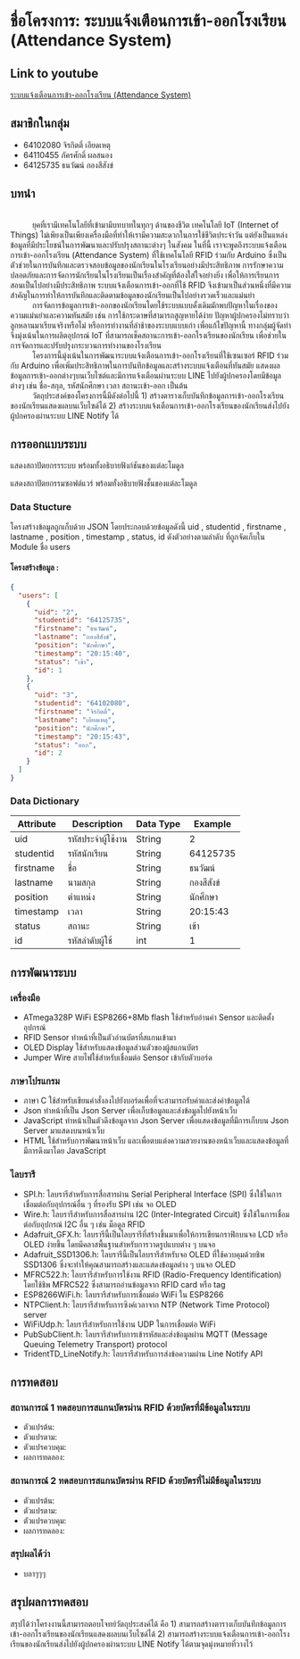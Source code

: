 # ชื่อโครงการ: ระบบแจ้งเตือนการเข้า-ออกโรงเรียน (Attendance System)
## Link to youtube
[ระบบแจ้งเตือนการเข้า-ออกโรงเรียน (Attendance System)]()
## สมาชิกในกลุ่ม
- 64102080 จิรกิตติ์ เอียดเหตุ 
- 64110455 ภัครศักดิ์ ผลสนอง 
- 64125735 ธนวัฒน์ กองสีสังข์
## บทนำ
<br>&nbsp;&nbsp;&nbsp;&nbsp;&nbsp;&nbsp;&nbsp;&nbsp;&nbsp;&nbsp;ยุคที่เรามีเทคโนโลยีที่เข้ามามีบทบาทในทุกๆ ด้านของชีวิต เทคโนโลยี IoT (Internet of Things) ไม่เพียงเป็นเพียงเครื่องมือที่ทำให้เรามีความสะดวกในการใช้ชีวิตประจำวัน แต่ยังเป็นแหล่งข้อมูลที่มีประโยชน์ในการพัฒนาและปรับปรุงสถานะต่างๆ ในสังคม ในที่นี้ เราจะพูดถึงระบบแจ้งเตือนการเข้า-ออกโรงเรียน (Attendance System) ที่ใช้เทคโนโลยี RFID ร่วมกับ Arduino ซึ่งเป็นตัวช่วยในการบันทึกและตรวจสอบข้อมูลของนักเรียนในโรงเรียนอย่างมีประสิทธิภาพ การรักษาความปลอดภัยและการจัดการนักเรียนในโรงเรียนเป็นเรื่องสำคัญที่ต้องใส่ใจอย่างยิ่ง เพื่อให้การเรียนการสอนเป็นไปอย่างมีประสิทธิภาพ ระบบแจ้งเตือนการเข้า-ออกที่ใช้ RFID จึงเข้ามาเป็นส่วนหนึ่งที่มีความสำคัญในการทำให้การบันทึกและติดตามข้อมูลของนักเรียนเป็นไปอย่างรวดเร็วและแม่นยำ
<br>&nbsp;&nbsp;&nbsp;&nbsp;&nbsp;&nbsp;&nbsp;&nbsp;&nbsp;&nbsp;การจัดการข้อมูลการเข้า-ออกของนักเรียนโดยใช้ระบบแบบดั้งเดิมมักพบปัญหาในเรื่องของความแม่นยำและความทันสมัย เช่น การใช้กระดาษที่สามารถสูญหายได้ง่าย ปัญหาผู้ปกครองไม่ทราบว่าลูกหลานมาเรียนจริงหรือไม่ หรือการทำงานที่ล่าช้าของระบบแบบเก่า เพื่อแก้ไขปัญหานี้ ทางกลุ่มผู้จัดทำจึงมุ่งเน้นในการผลิตอุปกรณ์ IoT ที่สามารถเช็คสถานะการเข้า-ออกโรงเรียนของนักเรียน เพื่อช่วยในการจัดการและปรับปรุงกระบวนการทำงานของโรงเรียน
<br>&nbsp;&nbsp;&nbsp;&nbsp;&nbsp;&nbsp;&nbsp;&nbsp;&nbsp;&nbsp;โครงการนี้มุ่งเน้นในการพัฒนาระบบแจ้งเตือนการเข้า-ออกโรงเรียนที่ใช้เซนเซอร์ RFID ร่วมกับ Arduino เพื่อเพิ่มประสิทธิภาพในการบันทึกข้อมูลและสร้างระบบแจ้งเตือนที่ทันสมัย แสดงผลข้อมูลการเข้า-ออกต่างๆบนเว็บไซต์และมีการแจ้งเตือนผ่านระบบ LINE ไปยังผู้ปกครองโดยมีข้อมูลต่างๆ เช่น ชื่อ-สกุล, รหัสนักศึกษา เวลา สถานะเข้า-ออก เป็นต้น
<br>&nbsp;&nbsp;&nbsp;&nbsp;&nbsp;&nbsp;&nbsp;&nbsp;&nbsp;&nbsp;วัตถุประสงค์ของโครงการนี้มีดังต่อไปนี้ 1) สร้างตารางเก็บบันทึกข้อมูลการเข้า-ออกโรงเรียนของนักเรียนแสดงผลบนเว็บไซด์ได้ 2) สร้างระบบแจ้งเตือนการเข้า-ออกโรงเรียนของนักเรียนส่งไปยังผู้ปกครองผ่านระบบ LINE Notify ได้
## การออกแบบระบบ

แสดงสถาปัตยกรรระบบ พร้อมทั้งอธิบายฟังก์ชันของแต่ละโมดูล 

แสดงสถาปัตยกรรมซอฟต์แวร์ พร้อมทั้งอธิบายฟังชั้นของแต่ละโมดูล	 

### Data Stucture
โครงสร้างข้อมูลถูกเก็บด้วย JSON โดยประกอบด้วยข้อมูลดังนี้ uid , studentid , firstname , lastname , position , timestamp , status, id ดังตัวอย่างตามลำดับ ที่ถูกจัดเก็บใน Module ชื่อ users 
#### โครงสร้างข้อมูล :
```json
{
  "users": [
    {
      "uid": "2",
      "studentid": "64125735",
      "firstname": "ธนวัฒน์",
      "lastname": "กองสีสังข์",
      "position": "นักศึกษา",
      "timestamp": "20:15:40",
      "status": "เข้า",
      "id": 1
    },
    {
      "uid": "3",
      "studentid": "64102080",
      "firstname": "จิรกิตติ์",
      "lastname": "เอียดเหตุ",
      "position": "นักศึกษา",
      "timestamp": "20:15:43",
      "status": "ออก",
      "id": 2
    }
  ]
}
```
### Data Dictionary
| Attribute | Description | Data Type | Example |
|--------------------|--------------------|--------------------|--------------------|
| uid  |  รหัสประจำผู้ใช้งาน  | String   | 2   |
| studentid  |รหัสนักเรียน  | String   | 64125735 |   
| firstname  | ชื่อ  | String   | ธนวัฒน์   |
| lastname  |  นามสกุล  | String   | กองสีสังข์   |
| position  |ตำแหน่ง  | String   | นักศึกษา   |
| timestamp  | เวลา  | String   | 20:15:43   |
| status  | สถานะ  | String   | เข้า   |
| id  | รหัสลำดับผู้ใช้  | int   | 1   |
## การพัฒนาระบบ
### เครื่องมือ
- ATmega328P WiFi ESP8266+8Mb flash ใช้สำหรับอ่านค่า Sensor และติดตั้งอุปกรณ์ 
- RFID Sensor ทำหน้าที่เป็นตัวอ่านบัตรที่สแกนเข้ามา 
- OLED Display ใช้สำหรับแสดงข้อมูลส่วนตัวของผู้สแกนบัตร
- Jumper Wire สายไฟใช้สำหรับเชื่อมต่อ Sensor เข้ากับตัวบอร์ด
### ภาษาโปรแกรม 
- ภาษา C ใช้สำหรับเขียนคำสั่งลงไปยังบอร์ดเพื่อที่จะสามารถรับค่าและส่งค่าข้อมูลได้
- Json ทำหน้าที่เป็น Json Server เพื่อเก็บข้อมูลและส่งข้อมูลไปยังหน้าเว็บ 
- JavaScript ทำหน้าเป็นตัวดึงข้อมูลจาก Json Server เพื่อแสดงข้อมูลที่มีการเก็บบน Json Server มาแสดงบนหน้าเว็บ
- HTML ใช้สำหรับการพัฒนาหน้าเว็บ และเพื่อตบแต่งความสวยงานของหน้าเว็บและแสดงข้อมูลที่มีการดึงมาโดย JavaScript
### ไลบรารี
- SPI.h: ไลบรารีสำหรับการสื่อสารผ่าน Serial Peripheral Interface (SPI) ซึ่งใช้ในการเชื่อมต่อกับอุปกรณ์อื่น ๆ ที่รองรับ SPI เช่น จอ OLED
- Wire.h: ไลบรารีสำหรับการสื่อสารผ่าน I2C (Inter-Integrated Circuit) ซึ่งใช้ในการเชื่อมต่อกับอุปกรณ์ I2C อื่น ๆ เช่น ม็อดูล RFID
- Adafruit_GFX.h: ไลบรารีนี้เป็นไลบรารีที่สร้างขึ้นมาเพื่อให้การเขียนกราฟิกบนจอ LCD หรือ OLED ง่ายขึ้น โดยมีคลาสพื้นฐานสำหรับการวาดรูปแบบต่าง ๆ บนจอ
- Adafruit_SSD1306.h: ไลบรารีนี้เป็นไลบรารีสำหรับจอ OLED ที่ใช้ควบคุมด้วยชิพ SSD1306 ซึ่งจะทำให้คุณสามารถสร้างและแสดงข้อมูลต่าง ๆ บนจอ OLED
- MFRC522.h: ไลบรารีสำหรับการใช้งาน RFID (Radio-Frequency Identification) โดยใช้ชิพ MFRC522 ซึ่งสามารถอ่านข้อมูลจาก RFID card หรือ tag
- ESP8266WiFi.h: ไลบรารีสำหรับการเชื่อมต่อ WiFi ใน ESP8266
- NTPClient.h: ไลบรารีสำหรับการซิงค์เวลาจาก NTP (Network Time Protocol) server
- WiFiUdp.h: ไลบรารีสำหรับการใช้งาน UDP ในการเชื่อมต่อ WiFi
- PubSubClient.h: ไลบรารีสำหรับการเข้ารหัสและส่งข้อมูลผ่าน MQTT (Message Queuing Telemetry Transport) protocol
- TridentTD_LineNotify.h: ไลบรารีสำหรับการส่งข้อความผ่าน Line Notify API
## การทดสอบ
### สถานการณ์ 1 ทดสอบการสแกนบัตรผ่าน RFID ด้วยบัตรที่มีข้อมูลในระบบ 
- ตัวแปรต้น:
- ตัวแปรตาม:
- ตัวแปรควบคุม:
- ผลการทดลอง:
### สถานการณ์ 2 ทดสอบการสแกนบัตรผ่าน RFID ด้วยบัตรที่ไม่มีข้อมูลในระบบ 
- ตัวแปรต้น:
- ตัวแปรตาม:
- ตัวแปรควบคุม:
- ผลการทดลอง:
### สรุปผลได้ว่า
- บลาๆๆๆ
## สรุปผลการทดสอบ
สรุปได้ว่าโครงงานนี้สามารถตอบโจทย์วัตถุประสงค์ได้ คือ 1) สามารถสร้างตารางเก็บบันทึกข้อมูลการเข้า-ออกโรงเรียนของนักเรียนแสดงผลบนเว็บไซด์ได้ 2) สามารถสร้างระบบแจ้งเตือนการเข้า-ออกโรงเรียนของนักเรียนส่งไปยังผู้ปกครองผ่านระบบ LINE Notify ได้ตามจุดมุ่งหมายที่วางไว้
